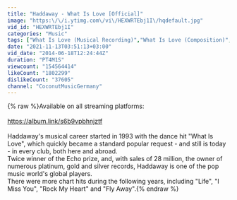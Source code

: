 ```yaml
---
title: "Haddaway - What Is Love [Official]"
image: "https:\/\/i.ytimg.com\/vi\/HEXWRTEbj1I\/hqdefault.jpg"
vid_id: "HEXWRTEbj1I"
categories: "Music"
tags: ["What Is Love (Musical Recording)","What Is Love (Composition)","Haddaway (Composer)"]
date: "2021-11-13T03:51:13+03:00"
vid_date: "2014-06-18T12:24:44Z"
duration: "PT4M1S"
viewcount: "154564414"
likeCount: "1802299"
dislikeCount: "37605"
channel: "CoconutMusicGermany"
---
```

{% raw %}Available on all streaming platforms:<br /><br /><a rel="nofollow" target="blank" href="https://album.link/s6b9vpbhnjztf">https://album.link/s6b9vpbhnjztf</a><br /><br />Haddaway's musical career started in 1993 with the dance hit &quot;What Is Love&quot;, which quickly became a standard popular request - and still is today - in every club, both here and abroad. <br />Twice winner of the Echo prize, and, with sales of 28 million, the owner of numerous platinum, gold and silver records, Haddaway is one of the pop music world's global players. <br />There were more chart hits during the following years, including &quot;Life&quot;, &quot;I Miss You&quot;, &quot;Rock My Heart&quot; and &quot;Fly Away&quot;.{% endraw %}
